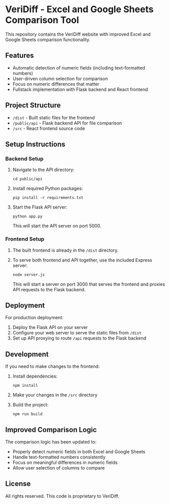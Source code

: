 # VeriDiff - Excel and Google Sheets Comparison Tool

This repository contains the VeriDiff website with improved Excel and Google Sheets comparison functionality.

## Features

- Automatic detection of numeric fields (including text-formatted numbers)
- User-driven column selection for comparison
- Focus on numeric differences that matter
- Fullstack implementation with Flask backend and React frontend

## Project Structure

- `/dist` - Built static files for the frontend
- `/public/api` - Flask backend API for file comparison
- `/src` - React frontend source code

## Setup Instructions

### Backend Setup

1. Navigate to the API directory:
   ```
   cd public/api
   ```

2. Install required Python packages:
   ```
   pip install -r requirements.txt
   ```

3. Start the Flask API server:
   ```
   python app.py
   ```
   This will start the API server on port 5000.

### Frontend Setup

1. The built frontend is already in the `/dist` directory.

2. To serve both frontend and API together, use the included Express server:
   ```
   node server.js
   ```
   This will start a server on port 3000 that serves the frontend and proxies API requests to the Flask backend.

## Deployment

For production deployment:

1. Deploy the Flask API on your server
2. Configure your web server to serve the static files from `/dist`
3. Set up API proxying to route `/api` requests to the Flask backend

## Development

If you need to make changes to the frontend:

1. Install dependencies:
   ```
   npm install
   ```

2. Make your changes in the `/src` directory

3. Build the project:
   ```
   npm run build
   ```

## Improved Comparison Logic

The comparison logic has been updated to:
- Properly detect numeric fields in both Excel and Google Sheets
- Handle text-formatted numbers consistently
- Focus on meaningful differences in numeric fields
- Allow user selection of columns to compare

## License

All rights reserved. This code is proprietary to VeriDiff.
